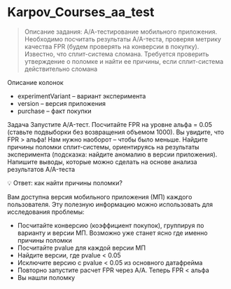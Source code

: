 # Karpov_Courses_aa_test

> Описание задания: 
А/А-тестирование мобильного приложения. Необходимо посчитать результаты A/A-теста, проверяя метрику качества FPR (будем проверять на конверсии в покупку). Известно, что сплит-система сломана. Требуется проверить утверждение о поломке и найти ее причины, если сплит-система действительно сломана

 

Описание колонок
- experimentVariant – вариант эксперимента
- version – версия приложения
- purchase – факт покупки
 

Задача
Запустите A/A-тест. 
Посчитайте FPR на уровне альфа = 0.05 (ставьте подвыборки без возвращения объемом 1000). Вы увидите, что FPR > альфа! Нам нужно наоборот – чтобы было меньше.
Найдите причины поломки сплит-системы, ориентируясь на результаты эксперимента (подсказка: найдите аномалию в версии приложения). 
Напишите выводы, которые можно сделать на основе анализа результатов A/A-теста
 

💡 Ответ: как найти причины поломки?

Вам доступна версия мобильного приложения (МП) каждого пользователя. Эту полезную информацию можно использовать для исследования проблемы:

- Посчитайте конверсию (коэффициент покупок), группируя по варианту и версии МП. Возможно уже станет ясно где именно причины поломки
- Посчитайте pvalue для каждой версии МП
- Найдите версии, где pvalue < 0.05
- Исключите версию с pvalue < 0.05 из основного датафрейма
- Повторно запустите расчет FPR через A/A. Теперь FPR < альфа
- Вы нашли поломку
